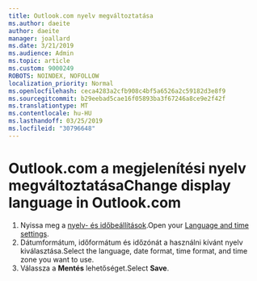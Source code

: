 ```yaml
---
title: Outlook.com nyelv megváltoztatása
ms.author: daeite
author: daeite
manager: joallard
ms.date: 3/21/2019
ms.audience: Admin
ms.topic: article
ms.custom: 9000249
ROBOTS: NOINDEX, NOFOLLOW
localization_priority: Normal
ms.openlocfilehash: ceca4283a2cfb908c4bf5a6526a2c59182d3e8f9
ms.sourcegitcommit: b29eebad5cae16f05893ba3f67246a8ce9e2f42f
ms.translationtype: MT
ms.contentlocale: hu-HU
ms.lasthandoff: 03/25/2019
ms.locfileid: "30796648"
---
```

# <a name="change-display-language-in-outlookcom"></a><span data-ttu-id="8f437-102">Outlook.com a megjelenítési nyelv megváltoztatása</span><span class="sxs-lookup"><span data-stu-id="8f437-102">Change display language in Outlook.com</span></span>

1. <span data-ttu-id="8f437-103">Nyissa meg a [nyelv- és időbeállítások](https://go.microsoft.com/fwlink/?linkid=2085505).</span><span class="sxs-lookup"><span data-stu-id="8f437-103">Open your [Language and time settings](https://go.microsoft.com/fwlink/?linkid=2085505).</span></span>
1. <span data-ttu-id="8f437-104">Dátumformátum, időformátum és időzónát a használni kívánt nyelv kiválasztása.</span><span class="sxs-lookup"><span data-stu-id="8f437-104">Select the language, date format, time format, and time zone you want to use.</span></span>
1. <span data-ttu-id="8f437-105">Válassza a **Mentés** lehetőséget.</span><span class="sxs-lookup"><span data-stu-id="8f437-105">Select **Save**.</span></span>